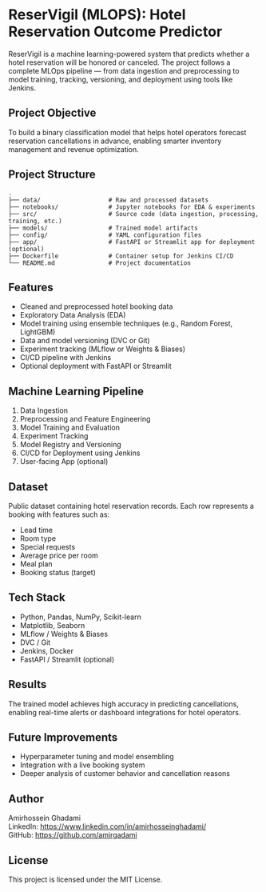 # ReserVigil (MLOPS): Hotel Reservation Outcome Predictor

ReserVigil is a machine learning-powered system that predicts whether a hotel reservation will be honored or canceled. The project follows a complete MLOps pipeline — from data ingestion and preprocessing to model training, tracking, versioning, and deployment using tools like Jenkins.

## Project Objective

To build a binary classification model that helps hotel operators forecast reservation cancellations in advance, enabling smarter inventory management and revenue optimization.

## Project Structure

```
.
├── data/                   # Raw and processed datasets
├── notebooks/              # Jupyter notebooks for EDA & experiments
├── src/                    # Source code (data ingestion, processing, training, etc.)
├── models/                 # Trained model artifacts
├── config/                 # YAML configuration files
├── app/                    # FastAPI or Streamlit app for deployment (optional)
├── Dockerfile              # Container setup for Jenkins CI/CD
└── README.md               # Project documentation
```

## Features

- Cleaned and preprocessed hotel booking data
- Exploratory Data Analysis (EDA)
- Model training using ensemble techniques (e.g., Random Forest, LightGBM)
- Data and model versioning (DVC or Git)
- Experiment tracking (MLflow or Weights & Biases)
- CI/CD pipeline with Jenkins
- Optional deployment with FastAPI or Streamlit

## Machine Learning Pipeline

1. Data Ingestion  
2. Preprocessing and Feature Engineering  
3. Model Training and Evaluation  
4. Experiment Tracking  
5. Model Registry and Versioning  
6. CI/CD for Deployment using Jenkins  
7. User-facing App (optional)

## Dataset

Public dataset containing hotel reservation records. Each row represents a booking with features such as:
- Lead time
- Room type
- Special requests
- Average price per room
- Meal plan
- Booking status (target)

## Tech Stack

- Python, Pandas, NumPy, Scikit-learn
- Matplotlib, Seaborn
- MLflow / Weights & Biases
- DVC / Git
- Jenkins, Docker
- FastAPI / Streamlit (optional)

## Results

The trained model achieves high accuracy in predicting cancellations, enabling real-time alerts or dashboard integrations for hotel operators.

## Future Improvements

- Hyperparameter tuning and model ensembling
- Integration with a live booking system
- Deeper analysis of customer behavior and cancellation reasons

## Author

Amirhossein Ghadami  
LinkedIn: https://www.linkedin.com/in/amirhosseinghadami/  
GitHub: https://github.com/amirgadami

## License

This project is licensed under the MIT License.